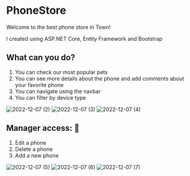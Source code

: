 # PhoneStore
Welcome to the best phone store in Town!

I created using ASP.NET Core, Entity Framework and Bootstrap

## What can you do?
1. You can check our most popular pets
2. You can see more details about the phone and add comments about your favorite phone
3. You can navigate using the navbar
4. You can filter by device type

![2022-12-07 (2)](https://user-images.githubusercontent.com/108268890/206175679-00d1da48-73a1-46e8-8707-28a99972d58e.png)
![2022-12-07 (3)](https://user-images.githubusercontent.com/108268890/206175689-4b2b0d96-6a94-4dc0-9149-4425ee089877.png)
![2022-12-07 (4)](https://user-images.githubusercontent.com/108268890/206175703-c4f31a21-aff4-4700-b9c4-e73cf25e90d2.png)

## Manager access: 🔑
1. Edit a phone
2. Delete a phone
3. Add a new phone

![2022-12-07 (5)](https://user-images.githubusercontent.com/108268890/206175765-3dba5a27-297d-4395-b0ee-de7e1be723bb.png)
![2022-12-07 (6)](https://user-images.githubusercontent.com/108268890/206175778-2f47ebeb-e6b7-423b-9dee-a30a5c38d505.png)
![2022-12-07 (7)](https://user-images.githubusercontent.com/108268890/206175790-219e8c66-d75f-4704-8f88-49537f70362b.png)
